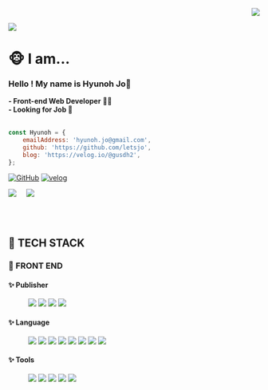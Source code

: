 <p align="right">
<a href="https://hits.seeyoufarm.com"><img src="https://hits.seeyoufarm.com/api/count/incr/badge.svg?url=https%3A%2F%2Fgithub.com%2Fletsjo%2Fhit-counter&count_bg=%2379C83D&title_bg=%23555555&icon=github.svg&icon_color=%23E7E7E7&title=hits&edge_flat=false"/></a>
</p>
<p align="left">
<img src="https://capsule-render.vercel.app/api?type=waving&color=79C83D&fontColor=E7E7E7&height=200&section=header&text=LetsJo%20Github!&fontSize=90" />
</p>

<h1 align="left">🐵 I am...</h1>
<h3><b>Hello ! My name is Hyunoh Jo</b>👋</h3>
<b>- Front-end Web Developer</b> 👨‍💻<br>
<b>- Looking for Job 👀</b><br><br>

```js
const Hyunoh = {
	emailAddress: 'hyunoh.jo@gmail.com',
	github: 'https://github.com/letsjo',
	blog: 'https://velog.io/@gusdh2',
};
```

<a href = "https://github.com/letsjo/" target="_blank"><img alt="GitHub" src ="https://img.shields.io/badge/GitHub-181717.svg?&style=for-the-badge&logo=GitHub&logoColor=white"/></a>
<a href = "https://velog.io/@gusdh2/" target="_blank"><img alt="velog" src ="https://img.shields.io/badge/velog-181717.svg?&style=for-the-badge&logo=velog&logoColor=white"/></a>
<p>
<img src="https://github-readme-stats.vercel.app/api/top-langs/?username=letsjo&layout=compact&theme=dark">&nbsp;&nbsp;&nbsp;&nbsp;
<img src="https://github-readme-stats.vercel.app/api?username=letsjo&show_icons=true&theme=dark"><br><br>
</p>
<br>

<p align="center">

<h2 align="left">📝 TECH STACK</h2>

**<h3> 🎨 FRONT END </h3>**

**<h4>✨ Publisher</h4>**
<p style="margin-left: 40px">
  <img src="https://img.shields.io/badge/HTML-E34F26?style=flat&logo=HTML5&logoColor=white">
  <img src="https://img.shields.io/badge/CSS-1572B6?style=flat&logo=CSS3&logoColor=white">
  <img src="https://img.shields.io/badge/Bootstrap-7952B3?style=flat&logo=Bootstrap&logoColor=white">
  <img src="https://img.shields.io/badge/Node.Js-339933?style=flat&logo=Node.js&logoColor=white" />
</p>

**<h4>✨ Language</h4>**
<p style="margin-left: 40px">
  <img src="https://img.shields.io/badge/JavaScript-F7DF1E?style=flat-square&logo=JavaScript&logoColor=white">
  <img src="https://img.shields.io/badge/TypeScript-3178C6?style=flat&logo=TypeScript&logoColor=white">
  <img src="https://img.shields.io/badge/jQuery-0769AD?style=flat&logo=jQuery&logoColor=white">
  <img src="https://img.shields.io/badge/React-61DAFB?style=flat&logo=React&logoColor=white">
  <img src="https://img.shields.io/badge/Redux-764ABC?style=flat&logo=Redux&logoColor=white">
  <img src="https://img.shields.io/badge/Styled Components-DB7093?style=flat&logo=Styled-components&logoColor=white">
  <img src="https://img.shields.io/badge/Prettier-F7B93E?style=flat&logo=Prettier&logoColor=white">
  <img src="https://img.shields.io/badge/ESLint-4B32C3?style=flat&logo=ESLint&logoColor=white">
</p>

**<h4> ✨ Tools </h4>**
<p style="margin-left: 40px;">
  <img src="https://img.shields.io/badge/Git-F05032?style=flat&logo=Git&logoColor=white">
  <img src="https://img.shields.io/badge/Github-181717?style=flat&logo=Github&logoColor=white">
  <img src="https://img.shields.io/badge/Figma-F24E1E?style=flat&logo=Figma&logoColor=white">
  <img src="https://img.shields.io/badge/Notion-000000?style=flat&logo=Notion&logoColor=white">
  <img src="https://img.shields.io/badge/Slack-4A154B?style=flat&logo=Slack&logoColor=white">
</p>
<br>
